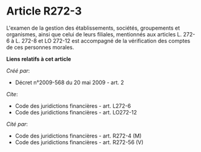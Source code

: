 # Article R272-3

L'examen de la gestion des établissements, sociétés, groupements et organismes, ainsi que celui de leurs filiales, mentionnés
aux articles L. 272-6 à L. 272-8 et LO 272-12 est accompagné de la vérification des comptes de ces personnes morales.

**Liens relatifs à cet article**

_Créé par_:

  - Décret n°2009-568 du 20 mai 2009 - art. 2

_Cite_:

  - Code des juridictions financières - art. L272-6
  - Code des juridictions financières - art. LO272-12

_Cité par_:

  - Code des juridictions financières - art. R272-4 (M)
  - Code des juridictions financières - art. R272-56 (V)
